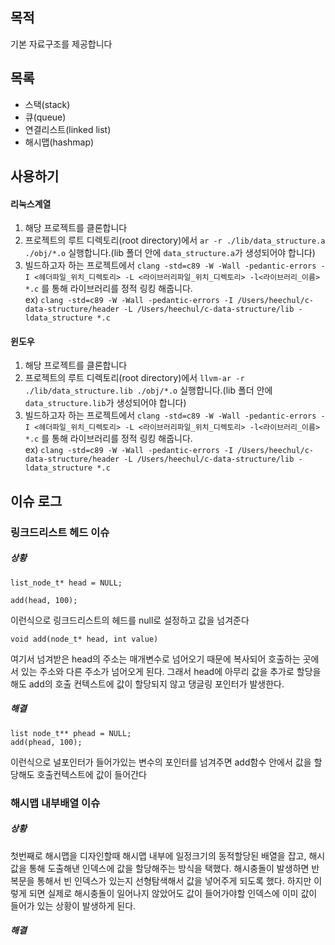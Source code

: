 ## 목적
기본 자료구조를 제공합니다

## 목록
- 스택(stack)
- 큐(queue)
- 연결리스트(linked list)
- 해시맵(hashmap)

## 사용하기
#### 리눅스계열
1. 해당 프로젝트를 클론합니다
2. 프로젝트의 루트 디렉토리(root directory)에서 `ar -r ./lib/data_structure.a ./obj/*.o` 실행합니다.(lib 폴더 안에 `data_structure.a`가 생성되어야 합니다)
3. 빌드하고자 하는 프로젝트에서 `clang -std=c89 -W -Wall -pedantic-errors -I <헤더파일_위치_디렉토리> -L <라이브러리파일_위치_디렉토리> -l<라이브러리_이름> *.c` 를 통해 라이브러리를 정적 링킹 해줍니다.  
ex) `clang -std=c89 -W -Wall -pedantic-errors -I /Users/heechul/c-data-structure/header -L /Users/heechul/c-data-structure/lib -ldata_structure *.c`

#### 윈도우
1. 해당 프로젝트를 클론합니다
2. 프로젝트의 루트 디렉토리(root directory)에서 `llvm-ar -r ./lib/data_structure.lib ./obj/*.o` 실행합니다.(lib 폴더 안에 `data_structure.lib`가 생성되어야 합니다)
3. 빌드하고자 하는 프로젝트에서 `clang -std=c89 -W -Wall -pedantic-errors -I <헤더파일_위치_디렉토리> -L <라이브러리파일_위치_디렉토리> -l<라이브러리_이름> *.c` 를 통해 라이브러리를 정적 링킹 해줍니다.  
ex) `clang -std=c89 -W -Wall -pedantic-errors -I /Users/heechul/c-data-structure/header -L /Users/heechul/c-data-structure/lib -ldata_structure *.c`

## 이슈 로그
### 링크드리스트 헤드 이슈
##### 상황
```
list_node_t* head = NULL;

add(head, 100);
```
이런식으로 링크드리스트의 헤드를 null로 설정하고 값을 넘겨준다 
```
void add(node_t* head, int value)
```
여기서 넘겨받은 head의 주소는 매개변수로 넘어오기 때문에 복사되어 호출하는 곳에서 있는 주소와 다른 주소가 넘어오게 된다.
그래서 head에 아무리 값을 추가로 할당을해도 add의 호출 컨텍스트에 값이 할당되지 않고 댕글링 포인터가 발생한다.

##### 해결
```
list node_t** phead = NULL;
add(phead, 100);
```
이런식으로 널포인터가 들어가있는 변수의 포인터를 넘겨주면 add함수 안에서 값을 할당해도 호출컨텍스트에 값이 들어간다

### 해시맵 내부배열 이슈
##### 상황
첫번째로 해시맵을 디자인할때 해시맵 내부에 일정크기의 동적할당된 배열을 잡고, 해시값을 통해 도출해낸 인덱스에 값을 할당해주는 방식을 택했다. 해시충돌이 발생하면 반복문을 통해서 빈 인덱스가 있는지 선형탐색해서 값을 넣어주게 되도록 했다. 하지만 이렇게 되면 실제로 해시충돌이 일어나지 않았어도 값이 들어가야할 인덱스에 이미 값이 들어가 있는 상황이 발생하게 된다.
##### 해결

